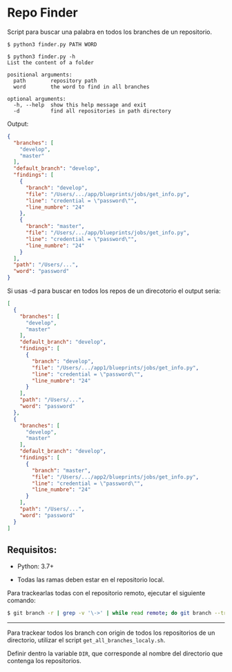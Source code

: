 # Repo Finder

Script para buscar una palabra en todos los branches de un repositorio.

```
$ python3 finder.py PATH WORD

$ python3 finder.py -h
List the content of a folder

positional arguments:
  path        repository path
  word        the word to find in all branches

optional arguments:
  -h, --help  show this help message and exit
  -d          find all repositories in path directory
```

Output:

```json
{
  "branches": [
    "develop",
    "master"
  ],
  "default_branch": "develop",
  "findings": [
    {
      "branch": "develop",
      "file": "/Users/.../app/blueprints/jobs/get_info.py",
      "line": "credential = \"password\"",
      "line_numbre": "24"
    },
    {
      "branch": "master",
      "file": "/Users/.../app/blueprints/jobs/get_info.py",
      "line": "credential = \"password\"",
      "line_numbre": "24"
    }
  ],
  "path": "/Users/...",
  "word": "password"
}
```

Si usas -d para buscar en todos los repos de un direcotorio el output seria:

```json
[
  {
    "branches": [
      "develop",
      "master"
    ],
    "default_branch": "develop",
    "findings": [
      {
        "branch": "develop",
        "file": "/Users/.../app1/blueprints/jobs/get_info.py",
        "line": "credential = \"password\"",
        "line_numbre": "24"
      }
    ],
    "path": "/Users/...",
    "word": "password"
  },
  {
    "branches": [
      "develop",
      "master"
    ],
    "default_branch": "develop",
    "findings": [
      {
        "branch": "master",
        "file": "/Users/.../app2/blueprints/jobs/get_info.py",
        "line": "credential = \"password\"",
        "line_numbre": "24"
      }
    ],
    "path": "/Users/...",
    "word": "password"
  }
]
```

## Requisitos:

- Python: 3.7+

- Todas las ramas deben estar en el repositorio local.

Para trackearlas todas con el repositorio remoto, ejecutar el siguiente comando:

```bash
$ git branch -r | grep -v '\->' | while read remote; do git branch --track "${remote#origin/}" "$remote"; done
```

---

Para trackear todos los branch con origin de todos los repositorios de un directorio, utilizar el script `get_all_branches_localy.sh`.

Definir dentro la variable `DIR`, que corresponde al nombre del directorio que contenga los repositorios.
